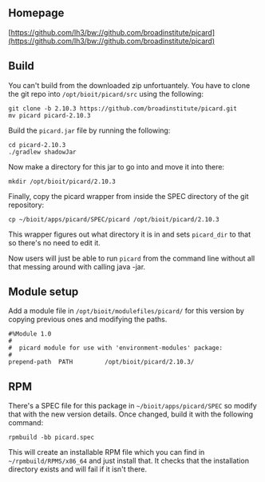 ## Homepage

[https://github.com/lh3/bw://github.com/broadinstitute/picard](https://github.com/lh3/bw://github.com/broadinstitute/picard)

## Build

You can't build from the downloaded zip unfortuantely. You have to clone the git repo into `/opt/bioit/picard/src` using the following:

    git clone -b 2.10.3 https://github.com/broadinstitute/picard.git
    mv picard picard-2.10.3

Build the `picard.jar` file by running the following:

    cd picard-2.10.3
    ./gradlew shadowJar

Now make a directory for this jar to go into and move it into there:

    mkdir /opt/bioit/picard/2.10.3

Finally, copy the picard wrapper from inside the SPEC directory of the git repository:

    cp ~/bioit/apps/picard/SPEC/picard /opt/bioit/picard/2.10.3

This wrapper figures out what directory it is in and sets `picard_dir` to that so there's no need to edit it.

Now users will just be able to run `picard` from the command line without all that messing around with calling java -jar.

## Module setup

Add a module file in `/opt/bioit/modulefiles/picard/` for this version by copying previous ones and modifying the paths.

    #%Module 1.0
    #
    #  picard module for use with 'environment-modules' package:
    #
    prepend-path  PATH         /opt/bioit/picard/2.10.3/

## RPM

There's a SPEC file for this package in `~/bioit/apps/picard/SPEC` so modify that with the new version details. Once changed, build it with the following command:

    rpmbuild -bb picard.spec

This will create an installable RPM file which you can find in `~/rpmbuild/RPMS/x86_64` and just install that. It checks that the installation directory exists and will fail if it isn't there.
